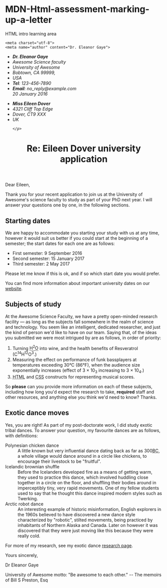 # MDN-Html-assessment-marking-up-a-letter
HTML intro learning area
<!DOCTYPE html>

<html>

<head>

    <meta charset="utf-8">
    <meta name="author" content="Dr. Eleanor Gaye">
<link rel="stylesheet" href="style.css">
<title>Letter to Univeristy of Awesome</title>

</head>

<body>
    <p class="sender-column">
<address>
    
 <ul>       
  <li> <strong> Dr. Eleanor Gaye</strong></li>

<li>Awesome Science faculty</li>

<li>University of Awesome</li>

<li>Bobtown, CA 99999,</li>

<li>USA</li>
    

    
<li><strong>Tel</strong>: 123-456-7890</li>

<li><strong>Email</strong>: no_reply@example.com</li>
<time datetime="2016-01-20" class="sender-column">20 January 2016</time>   
</ul>
</p>



</address>

<address>
    <p>
        <ul>
      <li>  <strong>
Miss Eileen Dover</strong></li>

<li>4321 Cliff Top Edge</li>

<li>Dover, CT9 XXX</li>

<li>UK</li>
        
    </p>
</address>




<header>
    <h1>
        Re: Eileen Dover university application
    </h1>
</header>


Dear Eileen,



Thank you for your recent application to join us at the University of Awesome's science faculty to study as part of your PhD next year. I will answer your questions one by one, in the following sections.



<h2>Starting dates</h2>



We are happy to accommodate you starting your study with us at any time, however it would suit us better if you could start at the beginning of a semester; the start dates for each one are as follows:


<ul>
<li>First semester: <time datetime="2016-09-09">9 September 2016</time></li>

<li>Second semester: <time datetime="2017-01-15">15 January 2017</time></li>

<li>Third semester: <time datetime="2017-05-02">2 May 2017</time></li>
</ul>


Please let me know if this is ok, and if so which start date you would prefer.



You can find more information about important university dates on our <a href="http://example.com" title="Just a wonderful and fully functional university website">website</a>.





<h2>Subjects of study</h2>



At the Awesome Science Faculty, we have a pretty open-minded research facility — as long as the subjects fall somewhere in the realm of science and technology. You seem like an intelligent, dedicated researcher, and just the kind of person we'd like to have on our team. Saying that, of the ideas you submitted we were most intrigued by are as follows, in order of priority:


<ol>
<li>Turning <abbr title="water">H<sup>2</sup>O</abbr> into wine, and the health benefits of Resveratrol (C<sup>14</sup>H<sup>12</sup>O<sup>3</sup>.)</li>

<li>Measuring the effect on performance of funk bassplayers at temperatures exceeding 30°C (86°F), when the audience size exponentially increases (effect of 3 × 10<sub>3</sub> increasing to 3 × 10<sub>4</sub>.)</li>

<li><abbr title="hypertext markup language">HTML</abbr> and <abbr title="cascading style sheets">CSS</abbr> constructs for representing musical scores.</li>
</ol>


So <strong>please</strong> can you provide more information on each of these subjects, including how long you'd expect the research to take, <strong>required</strong> staff and other resources, and anything else you think we'd need to know? Thanks.





<h2>Exotic dance moves</h2>



Yes, you are right! As part of my post-doctorate work, I did study exotic tribal dances. To answer your question, my favourite dances are as follows, with definitions:


<dl>
<dt>Polynesian chicken dance</dt>

<dd>A little known but very influential dance dating back as far as 300<abbr title="before Christ">BC</abbr>, a whole village would dance around in a circle like chickens, to encourage their livestock to be "fruitful".</dd>

<dt>Icelandic brownian shuffle</dt>

<dd>Before the Icelanders developed fire as a means of getting warm, they used to practice this dance, which involved huddling close together in a circle on the floor, and shuffling their bodies around in imperceptibly tiny, very rapid movements. One of my fellow students used to say that he thought this dance inspired modern styles such as Twerking.</dd>

<dt>Arctic robot dance</dt>

<dd>An interesting example of historic misinformation, English explorers in the 1960s believed to have discovered a new dance style characterized by "robotic", stilted movements, being practiced by inhabitants of Northern Alaska and Canada. Later on however it was discovered that they were just moving like this because they were really cold.</dd>
</dl>


For more of my research, see my exotic dance <a href="http://example.com" title="Just a great little research page">research page</a>.



Yours sincerely,

Dr Eleanor Gaye



<footer>University of Awesome motto: "Be awesome to each other." -- The memoirs of Bill S Preston, Esq</footer>

</body>

</html>
